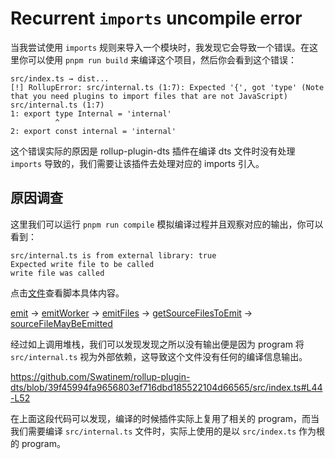 # Recurrent `imports` uncompile error

当我尝试使用 `imports` 规则来导入一个模块时，我发现它会导致一个错误。在这里你可以使用 `pnpm run build` 来编译这个项目，然后你会看到这个错误：

```text
src/index.ts → dist...
[!] RollupError: src/internal.ts (1:7): Expected '{', got 'type' (Note that you need plugins to import files that are not JavaScript)
src/internal.ts (1:7)
1: export type Internal = 'internal'
          ^
2: export const internal = 'internal'
```

这个错误实际的原因是 rollup-plugin-dts 插件在编译 dts 文件时没有处理 `imports` 导致的，我们需要让该插件去处理对应的 imports 引入。

## 原因调查

这里我们可以运行 `pnpm run compile` 模拟编译过程并且观察对应的输出，你可以看到：

```text
src/internal.ts is from external library: true
Expected write file to be called
write file was called
```

点击[文件](./compile.mjs)查看脚本具体内容。

[emit](https://github.com/microsoft/TypeScript/blob/df9d16503f6755dd071e4c591b9d21c39d03d95e/src/compiler/program.ts#L2857)
-> [emitWorker](https://github.com/microsoft/TypeScript/blob/df9d16503f6755dd071e4c591b9d21c39d03d95e/src/compiler/program.ts#L2868-L2877)
-> [emitFiles](https://github.com/microsoft/TypeScript/blob/df9d16503f6755dd071e4c591b9d21c39d03d95e/src/compiler/emitter.ts#L763)
-> [getSourceFilesToEmit](https://github.com/microsoft/TypeScript/blob/df9d16503f6755dd071e4c591b9d21c39d03d95e/src/compiler/utilities.ts#L6540)
-> [sourceFileMayBeEmitted](https://github.com/microsoft/TypeScript/blob/df9d16503f6755dd071e4c591b9d21c39d03d95e/src/compiler/utilities.ts#L6557)

经过如上调用堆栈，我们可以发现发现之所以没有输出便是因为 program 将 `src/internal.ts` 视为外部依赖，这导致这个文件没有任何的编译信息输出。

https://github.com/Swatinem/rollup-plugin-dts/blob/39f45994fa9656803ef716dbd185522104d66565/src/index.ts#L44-L52

在上面这段代码可以发现，编译的时候插件实际上复用了相关的 program，而当我们需要编译 `src/internal.ts` 文件时，实际上使用的是以 `src/index.ts` 作为根的 program。
